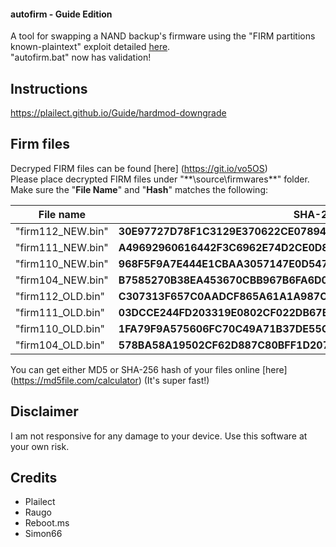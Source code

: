 #### autofirm - Guide Edition

A tool for swapping a NAND backup's firmware using the "FIRM partitions known-plaintext" exploit detailed [here](https://www.3dbrew.org/wiki/3DS_System_Flaws). <br />
"autofirm.bat" now has validation!

## Instructions

https://plailect.github.io/Guide/hardmod-downgrade

## Firm files

Decryped FIRM files can be found [here] (https://git.io/vo5OS) <br/>
Please place decrypted FIRM files under "**\source\firmwares\**" folder. <br/>
Make sure the "**File Name**" and "**Hash**" matches the following:

| File name       | SHA-256 HASH                                                         |
| --------------- | -------------------------------------------------------------------- |
| "firm112_NEW.bin" | **30E97727D78F1C3129E370622CE07894489765FFA272C67FC10AD8F4D1E41735** |
| "firm111_NEW.bin" | **A49692960616442F3C6962E74D2CE0D83360A26F812B2B000C00846884E45160** |
| "firm110_NEW.bin" | **968F5F9A7E444E1CBAA3057147E0D54789A791E3295922CE646AB91914484063** |
| "firm104_NEW.bin" | **B7585270B38EA453670CBB967B6FA6D05AB4E07B2BABFAD4E7D78F42E280A2E6** |
| "firm112_OLD.bin" | **C307313F657C0AADCF865A61A1A987C890A1AB2B548D0B3F4DB0BC1D53D243B8** |
| "firm111_OLD.bin" | **03DCCE244FD203319E0802CF022DB67BB6C2EC08B6A15C01296C0C289705BE37** |
| "firm110_OLD.bin" | **1FA79F9A575606FC70C49A71B37DE55CACB4B808AD79C982ED93FE31685D39B1** |
| "firm104_OLD.bin" | **578BA58A19502CF62D887C80BFF1D207BE038E5C1B3CAD5B3306790381239A07** |

You can get either MD5 or SHA-256 hash of your files online [here] (https://md5file.com/calculator) (It's super fast!)

## Disclaimer

I am not responsive for any damage to your device. Use this software at your own risk.

## Credits

+ Plailect
+ Raugo
+ Reboot.ms
+ Simon66
